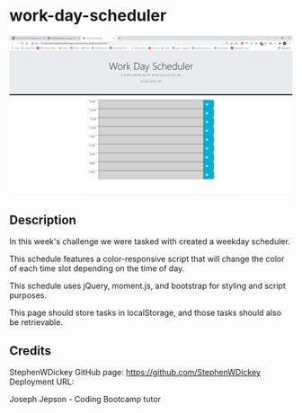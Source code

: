 # work-day-scheduler

![screenshot of timed-quiz](./scheduler-screenshot.png)

## Description
In this week's challenge we were tasked with created a weekday scheduler.

This schedule features a color-responsive script that will change the color of each time slot depending on the time of day.

This schedule uses jQuery, moment.js, and bootstrap for styling and script purposes.

This page should store tasks in localStorage, and those tasks should also be retrievable.

## Credits
StephenWDickey
GitHub page: https://github.com/StephenWDickey
Deployment URL:

Joseph Jepson - Coding Bootcamp tutor